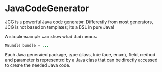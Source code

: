 # JavaCodeGenerator

JCG is a powerful Java code generator. Differently from most generators, JCG is not based on templates; its a DSL in pure Java!

A simple example can show what that means:

```java
MBundle bundle = ...
```

Each Java generated package, type (class, interface, enum), field, method and parameter is represented by a Java class that can be directly accessed to create the needed Java code.
